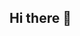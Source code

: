 ## Hi there 👋

<!--
**MOI13/MOI13** is a ✨ _special_ ✨ repository because its `README.md` (this file) appears on your GitHub profile.

Here are some ideas to get you started:

🔬 Current Work:
- 🔭 Applying functional data analysis to image-derived color matrices to estimate and track clinical biomarkers (e.g., hemoglobin levels).
- 🧬 Exploring omics data to perform epigenetics studies, identifying risk factors and treatment response for diseases of interest.
- 📊 Building dynamic R Shiny dashboards and customized reports for clinical collaborators.


🛠️ Tools & Languages:
- R / RMarkdown / Quarto
- SAS (Base, STAT, MACRO, GRAPH)
- Python (pandas, scikit-learn, NumPy, matplotlib, PyTorch)
- Docker, renv, GitHub
- R Shiny, Tableau, Spotfire

📫 How to Reach Me:
- Email: xintian.song@emory.edu
- LinkedIn: https://www.linkedin.com/in/xintian-song-biostatistician/
- GitHub: @MOI13

-->
